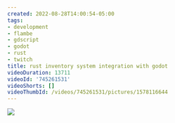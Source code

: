 ```yaml
---
created: 2022-08-28T14:00:54-05:00
tags:
- development
- flambe
- gdscript
- godot
- rust
- twitch
title: rust inventory system integration with godot
videoDuration: 13711
videoId: '745261531'
videoShorts: []
videoThumbId: /videos/745261531/pictures/1578116644
---
```


![](20220828190054.jpg)
